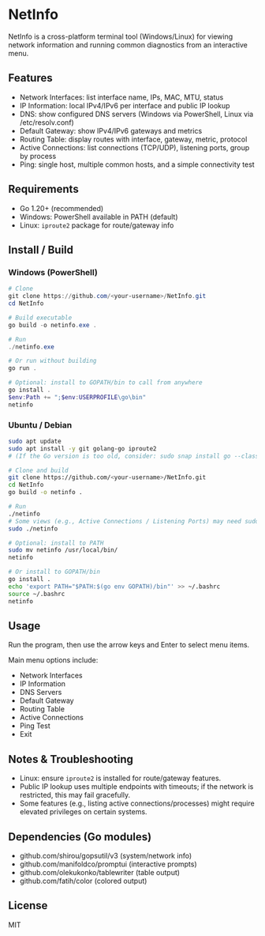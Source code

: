 # NetInfo

NetInfo is a cross-platform terminal tool (Windows/Linux) for viewing network information and running common diagnostics from an interactive menu.

## Features
- Network Interfaces: list interface name, IPs, MAC, MTU, status
- IP Information: local IPv4/IPv6 per interface and public IP lookup
- DNS: show configured DNS servers (Windows via PowerShell, Linux via /etc/resolv.conf)
- Default Gateway: show IPv4/IPv6 gateways and metrics
- Routing Table: display routes with interface, gateway, metric, protocol
- Active Connections: list connections (TCP/UDP), listening ports, group by process
- Ping: single host, multiple common hosts, and a simple connectivity test

## Requirements
- Go 1.20+ (recommended)
- Windows: PowerShell available in PATH (default)
- Linux: `iproute2` package for route/gateway info

## Install / Build

### Windows (PowerShell)
```powershell
# Clone
git clone https://github.com/<your-username>/NetInfo.git
cd NetInfo

# Build executable
go build -o netinfo.exe .

# Run
./netinfo.exe

# Or run without building
go run .

# Optional: install to GOPATH/bin to call from anywhere
go install .
$env:Path += ";$env:USERPROFILE\go\bin"
netinfo
```

### Ubuntu / Debian
```bash
sudo apt update
sudo apt install -y git golang-go iproute2
# (If the Go version is too old, consider: sudo snap install go --classic)

# Clone and build
git clone https://github.com/<your-username>/NetInfo.git
cd NetInfo
go build -o netinfo .

# Run
./netinfo
# Some views (e.g., Active Connections / Listening Ports) may need sudo
sudo ./netinfo

# Optional: install to PATH
sudo mv netinfo /usr/local/bin/
netinfo

# Or install to GOPATH/bin
go install .
echo 'export PATH="$PATH:$(go env GOPATH)/bin"' >> ~/.bashrc
source ~/.bashrc
netinfo
```

## Usage
Run the program, then use the arrow keys and Enter to select menu items.

Main menu options include:
- Network Interfaces
- IP Information
- DNS Servers
- Default Gateway
- Routing Table
- Active Connections
- Ping Test
- Exit

## Notes & Troubleshooting
- Linux: ensure `iproute2` is installed for route/gateway features.
- Public IP lookup uses multiple endpoints with timeouts; if the network is restricted, this may fail gracefully.
- Some features (e.g., listing active connections/processes) might require elevated privileges on certain systems.

## Dependencies (Go modules)
- github.com/shirou/gopsutil/v3 (system/network info)
- github.com/manifoldco/promptui (interactive prompts)
- github.com/olekukonko/tablewriter (table output)
- github.com/fatih/color (colored output)

## License
MIT